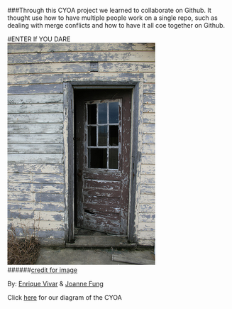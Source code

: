 ###Through this CYOA project we learned to collaborate on Github. It thought use how to have multiple people work on a single repo, such as dealing with merge conflicts and how to have it all coe together on Github.  

#ENTER If YOU DARE  
[<img src="door.jpg">](begin.md)  
######[credit for image](https://www.flickr.com/photos/kerrirae/434628238/in/photolist-EpzQj-aJk47k-hEa5j-uwyRVS-eeaSeZ-5VTYZZ-dhWSDj-59mV27-ghf34-qenzT-bRN6MK-qenzo-39Fav8-vaGQ61-5HFgU4-z75ja-vbm9Bj-3522zm-62iCPA-6W6wB8-8ztVWE-oHqoya-6RZcrG-4TdroL-4T96De-78b5MP-4TdopA-5oEY4g-4T9b3R-8sfwip-2TrAX8-85HG1F-8ztVmG-4T9HoH-6MEucj-71dsJU-weHswv-4T97uF-9erZ79-rvpsaJ-4Td71Y-4TdKoj-7A5ToB-4Tdt5A-bZQGCJ-4vUqgE-tkWU8-3Kpx-8zqLbn-5eDdjL)



By: [Enrique Vivar](https://github.com/enriquev8884) & [Joanne Fung](https://github.com/JoanneF3188)

Click [here](https://docs.google.com/a/hstat.org/drawings/d/1lxpYAV90RBvsECmLHWS0FILOrofqHql-fyY0usxCD0M/edit?usp=sharing) for our diagram of the CYOA